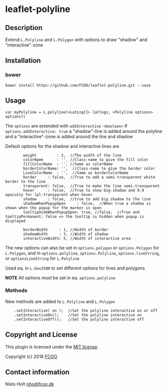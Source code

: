 # leaflet-polyline


## Description
Extend `L.Polyline` and `L.Polygon` with options to draw "shadow" and "interactive"-zone

## Installation
### bower
`bower install https://github.com/FCOO/leaflet-polyline.git --save`

## Usage
	var myPolyline = L.polyline(<LatLng[]> latlngs, <Polyline options> options?)

The `options` are extended with `addInteractive <boolean>` 
If `options.addInteractive: true` a "shadow"-line is added around the polyline and a "interactive"-zone is added around the line and shadow

Default options for the shadow and interactive lines are

            weight         : 2,  //The width of the line
            colorName      : '', //Class-name to give the fill color
            fillColorName  : '', //Same as colorName
            borderColorName: '',  //Class-name to give the border color
            LineColorName  : '',  //Same as borderColorName
            border     : false,  //True to add a semi-transparent white border to the line
            transparent: false,  //True to make the line semi-transparent
            hover      : false,  //True to show big-shadow and 0.9 opacuity for lpl-transparent when hover
            shadow     : false,  //true to add big shadow to the line
            shadowWhenPopupOpen     : false,  //When true a shadow is shown when the popup for the marker is open
            tooltipHideWhenPopupOpen: true, //false,  //True and tooltipPermanent: false => the tooltip is hidden when popup is displayed

            borderWidth     : 1, //Width of border
            shadowWidth     : 3, //Width of shadow
            interactiveWidth: 5, //Width of interactive area

The new options can also be set in 
`options.polygon` or `options.Polygon` for `L.Polygon`, 
and in
`options.polyline`, `options.Polyline`, `options.lineString`, or `optionsLineString` for `L.Polyline`
 
Used eq. in `L.GeoJSON` to set different options for lines and polygons

**NOTE** All options *must* be set in eq. `options.polyline`
	 
### Methods
New methods are added to `L.Polyline` and `L.Polygon`

        .setInteractive( on ); 	//Set the polyline interactive on or off
        .setInteractiveOn();	//Set the polyline interactive on
        .setInteractiveOff();	//Set the polyline interactive off


## Copyright and License
This plugin is licensed under the [MIT license](https://github.com/FCOO/leaflet-polyline/LICENSE).

Copyright (c) 2018 [FCOO](https://github.com/FCOO)

## Contact information

Niels Holt nho@fcoo.dk